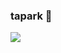 ### tapark 👋

<img src="https://img.shields.io/badge/Android-3DDC84
          ?style=flat-square&logo=Python&logoColor=white"/></a>
